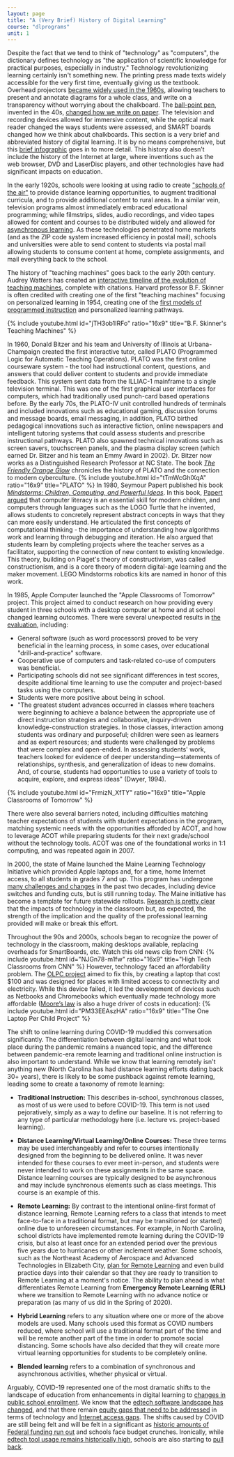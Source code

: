 ```yaml
---
layout: page
title: "A (Very Brief) History of Digital Learning"
course: "dlprograms"
unit: 1
---
```


Despite the fact that we tend to think of "technology" as "computers", the dictionary defines technology as "the application of scientific knowledge for practical purposes, especially in industry." Technology revolutionizing learning certainly isn't something new. The printing press made texts widely accessible for the very first time, eventually giving us the textbook. Overhead projectors [became widely used in the 1960s][1], allowing teachers to present and annotate diagrams for a whole class, and write on a transparency without worrying about the chalkboard. The [ball-point pen][2], invented in the 40s, [changed how we write on paper][3]. The television and recording devices allowed for immersive content, while the optical mark reader changed the ways students were assessed, and SMART boards changed how we think about chalkboards. This section is a very brief and abbreviated history of digital learning. It is by no means comprehensive, but this [brief infographic][4] goes in to more detail. This history also doesn’t include the history of the Internet at large, where inventions such as the web browser, DVD and LaserDisc players, and other technologies have had significant impacts on education.

In the early 1920s, schools were looking at using radio to create ["schools of the air"][5] to provide distance learning opportunities, to augment traditional curricula, and to provide additional content to rural areas. In a similar vein, television programs almost immediately embraced educational programming; while filmstrips, slides, audio recordings, and video tapes allowed for content and courses to be distributed widely and allowed for [asynchronous learning][6]. As these technologies penetrated home markets (and as the ZIP code system increased efficiency in postal mail), schools and universities were able to send content to students via postal mail allowing students to consume content at home, complete assignments, and mail everything back to the school.

The history of "teaching machines" goes back to the early 20th century. Audrey Watters has created an [interactive timeline of the evolution of teaching machines][7], complete with citations. Harvard professor B.F. Skinner is often credited with creating one of the first "teaching machines" focusing on personalized learning in 1954, creating one of the [first models of programmed instruction][8] and personalized learning pathways.

{% include youtube.html id="jTH3ob1IRFo" ratio="16x9" title="B.F. Skinner's Teaching Machines" %}

In 1960, Donald Bitzer and his team and University of Illinois at Urbana-Champaign created the first interactive tutor, called PLATO (Programmed Logic for Automatic Teaching Operations). PLATO was the first online courseware system - the tool had instructional content, questions, and answers that could deliver content to students and provide immediate feedback. This system sent data from the ILLIAC-1 mainframe to a single television terminal. This was one of the first graphical user interfaces for computers, which had traditionally used punch-card based operations before. By the early 70s, the PLATO-IV unit controlled hundreds of terminals and included innovations such as educational gaming, discussion forums and message boards, email messaging, in addition, PLATO birthed pedagogical innovations such as interactive fiction, online newspapers and intelligent tutoring systems that could assess students and prescribe instructional pathways. PLATO also spawned technical innovations such as screen savers,  touchscreen panels, and the plasma display screen (which earned Dr. Bitzer and his team an Emmy Award in 2002). Dr. Bitzer now works as a Distinguished Research Professor at NC State. The book [*The Friendly Orange Glow*][9] chronicles the history of PLATO and the connection to modern cyberculture. 
{% include youtube.html id="tTmWcGhlXqA" ratio="16x9" title="PLATO" %}
In 1980, Seymour Papert published his book [*Mindstorms: Children, Computing, and Powerful Ideas*][10]. In this book, [Papert argued][11] that computer literacy is an essential skill for modern children, and computers through languages such as the LOGO Turtle that he invented, allows students to concretely represent abstract concepts in ways that they can more easily understand. He articulated the first concepts of computational thinking - the importance of understanding how algorithms work and learning through debugging and iteration. He also argued that students learn by completing projects where the teacher serves as a facilitator, supporting the connection of new content to existing knowledge. This theory, building on Piaget's theory of constructivism, was called constructionism, and is a core theory of modern digital-age learning and the maker movement. LEGO Mindstorms robotics kits are named in honor of this work.

In 1985, Apple Computer launched the "Apple Classrooms of Tomorrow" project. This project aimed to conduct research on how providing every student in three schools with a desktop computer at home and at school changed learning outcomes. There were several unexpected results in [the evaluation][12], including:
* General software (such as word processors) proved to be very beneficial in the learning process, in some cases, over educational "drill-and-practice" software.
* Cooperative use of computers and task-related co-use of computers was beneficial.
* Participating schools did not see significant differences in test scores, despite additional time learning to use the computer and project-based tasks using the computers.
* Students were more positive about being in school.
* "The greatest student advances occurred in classes where teachers were beginning to achieve a balance between the appropriate use of direct instruction strategies and collaborative, inquiry-driven knowledge-construction strategies. In those classes, interaction among students was ordinary and purposeful; children were seen as learners and as expert resources; and students were challenged by problems that were complex and open-ended. In assessing students' work, teachers looked for evidence of deeper understanding—statements of relationships, synthesis, and generalization of ideas to new domains. And, of course, students had opportunities to use a variety of tools to acquire, explore, and express ideas" (Dwyer, 1994).

{% include youtube.html id="FrmizN_XfTY" ratio="16x9" title="Apple Classrooms of Tomorrow" %}

There were also several barriers noted, including difficulties matching teacher expectations of students with student expectations in the program, matching systemic needs with the opportunities afforded by ACOT, and how to leverage ACOT while preparing students for their next grade/school without the technology tools. ACOT was one of the foundational works in 1:1 computing, and was repeated again in 2007.

In 2000, the state of Maine launched the Maine Learning Technology Initiative which provided Apple laptops and, for a time, home Internet access, to all students in grades 7 and up. This program has undergone [many challenges and changes][13] in the past two decades, including device switches and funding cuts, but is still running today. The Maine initiative has become a template for future statewide rollouts.  [Research is pretty clear][14] that the impacts of technology in the classroom but, as expected, the strength of the implication and the quality of the professional learning provided will make or break this effort.

Throughout the 90s and 2000s, schools began to recognize the power of technology in the classroom, making desktops available, replacing overheads for SmartBoards, etc. Watch this old news clip from CNN:
{% include youtube.html id="NJGn78-m1fw" ratio="16x9" title="High Tech Classrooms from CNN" %}
However, technology faced an affordability problem. The [OLPC project][15] aimed to fix this, by creating a laptop that cost $100 and was designed for places with limited access to connectivity and electricity. While this device failed, it led the development of devices such as Netbooks and Chromebooks which eventually made technology more affordable ([Moore’s law][16] is also a huge driver of costs in education):
{% include youtube.html id="PM33EEAszHA" ratio="16x9" title="The One Laptop Per Child Project" %}

The shift to online learning during COVID-19 muddied this conversation significantly. The differentiation between digital learning and what took place during the pandemic remains a nuanced topic, and the difference between pandemic-era remote learning and traditional online instruction is also important to understand. While we know that learning remotely isn't anything new (North Carolina has had distance learning efforts dating back 30+ years), there is likely to be some pushback against remote learning, leading some to create a taxonomy of remote learning: 

* **Traditional Instruction:** This describes in-school, synchronous classes, as most of us were used to before COVID-19. This term is not used pejoratively, simply as a way to define our baseline. It is not referring to any type of particular methodology here (i.e. lecture vs. project-based learning).

* **Distance Learning/Virtual Learning/Online Courses:** These three terms may be used interchangeably and refer to courses intentionally designed from the beginning to be delivered online. It was never intended for these courses to ever meet in-person, and students were never intended to work on these assignments in the same space. Distance learning courses are typically designed to be asynchronous and may include synchronous elements such as class meetings. This course is an example of this. 

* **Remote Learning:** By contrast to the intentional online-first format of distance learning, Remote Learning refers to a class that intends to meet face-to-face in a traditional format, but may be transitioned (or started) online due to unforeseen circumstances. For example, in North Carolina, school districts have implemented remote learning during the COVID-19 crisis, but also at least once for an extended period over the previous five years due to hurricanes or other inclement weather. Some schools, such as the Northeast Academy of Aerospace and Advanced Technologies in Elizabeth City, [plan for Remote Learning](https://docs.google.com/presentation/d/1sXkzC1KVpJGdVWlv-SCtR3y79WBAfXnxV1Bi7-a3uiY/edit#slide=id.g71519b29c2_0_87) and even build practice days into their calendar so that they are ready to transition to Remote Learning at a moment's notice. The ability to plan ahead is what differentiates Remote Learning from **Emergency Remote Learning (ERL)** where we transition to Remote Learning with no advance notice or preparation (as many of us did in the Spring of 2020).

* **Hybrid Learning** refers to any situation where one or more of the above models are used. Many schools used this format as COVID numbers reduced, where school will use a traditional format part of the time and will be remote another part of the time in order to promote social distancing. Some schools have also decided that they will create more virtual learning opportunities for students to be completely online.

* **Blended learning** refers to a combination of synchronous and asynchronous activities, whether physical or virtual.

Arguably, COVID-19 represented one of the most dramatic shifts to the landscape of education from enhancements in digital learning to [changes in public school enrollment](https://nces.ed.gov/surveys/annualreports/topical-studies/covid/). We know that the [edtech software landscape has changed](https://www.edweek.org/technology/pandemic-tech-tools-that-are-here-to-stay/2022/03), and that there remain [equity gaps that need to be addressed](https://www.ncbroadband.gov/surveys/broadband-survey/broadband-survey-dashboards) in terms of technology and [Internet access gaps](https://nces.ed.gov/blogs/nces/post/students-internet-access-before-and-during-the-coronavirus-pandemic-by-household-socioeconomic-status). The shifts caused by COVID are still being felt and will be felt in a significant as [historic amounts of Federal funding run out](https://www.cbpp.org/research/state-budget-and-tax/expiration-of-federal-k-12-emergency-funds-could-pose-challenges-for) and schools face budget crunches. Ironically, while [edtech tool usage remains historically high](https://www.instructure.com/edtech-top40), schools are also starting to [pull back](https://www.edutopia.org/article/how-reduce-edtech-use-schools/). 



[1]:	https://web.archive.org/web/20210901221418/https://americanhistory.si.edu/mobilizing-minds/overhead-projectors
[2]:	https://en.wikipedia.org/wiki/Ballpoint_pen
[3]:	https://www.theatlantic.com/technology/archive/2015/08/ballpoint-pens-object-lesson-history-handwriting/402205/
[4]:	https://cdn-infographic.pressidium.com/wp-content/uploads/How-Technology-in-Schools-Has-Changed-Over-Time-Infographic-960x3982.png
[5]:	https://blogs.ubc.ca/etec540sept09/2009/10/28/on-the-air-educational-radio-its-history-and-effect-on-literacy-and-educational-technology-by-michael-haworth-stephanie-hopkins/
[6]:	https://www.edglossary.org/asynchronous-learning/
[7]:	http://teachingmachin.es/timeline.html
[8]:	https://www.bfskinner.org/wp-content/uploads/2014/02/teaching-machines-1958.pdf
[9]:	https://www.amazon.com/Friendly-Orange-Glow-Untold-Cyberculture/dp/B0777XSZKW/ref=sr_1_1?keywords=PLATO+orange+glow&qid=1577810197&sr=8-1
[10]:	https://dl.acm.org/doi/pdf/10.5555/1095592
[11]:	https://medium.com/bits-and-behavior/mindstorms-what-did-papert-argue-and-what-does-it-mean-for-learning-and-education-c8324b58aca4
[12]:	https://www.ascd.org/el/articles/apple-classrooms-of-tomorrow-what-weve-learned
[13]:	http://hackeducation.com/2015/03/02/maine-laptops
[14]:	https://www.edutopia.org/discussion/what-research-says-about-11
[15]:	http://one.laptop.org
[16]:	https://www.investopedia.com/terms/m/mooreslaw.asp
